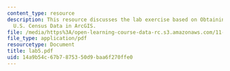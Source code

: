 ```yaml
---
content_type: resource
description: This resource discusses the lab exercise based on Obtaining and Using
  U.S. Census Data in ArcGIS.
file: /media/https%3A/open-learning-course-data-rc.s3.amazonaws.com/11-520-a-workshop-on-geographic-information-systems-fall-2005/14a9b54c67b7875350d9baa6f270ffe0_lab5.pdf
file_type: application/pdf
resourcetype: Document
title: lab5.pdf
uid: 14a9b54c-67b7-8753-50d9-baa6f270ffe0
---
```

